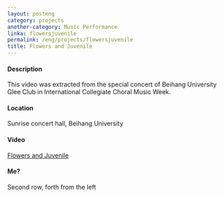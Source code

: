 ```yaml
---
layout: posteng
category: projects
another-category: Music Performance
linka: flowersjuvenile
permalink: /eng/projects/flowersjuvenile
title: Flowers and Juvenile
---
```

#### Description
This video was extracted from the special concert of Beihang University Glee Club in International Collegiate Choral Music Week.
#### Location
Sunrise concert hall, Beihang University
#### Video
[Flowers and Juvenile](http://vt.tumblr.com/tumblr_mwxy3rplvL1snsvcq.mp4#_=_)
#### Me?
Second row, forth from the left